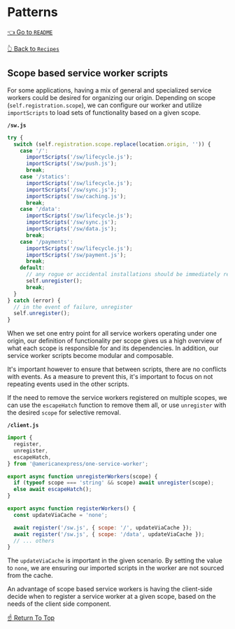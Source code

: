 # Patterns

[👈 Go to `README`](../../README.md)

[👆 Back to `Recipes`](./README.md)

## Scope based service worker scripts

For some applications, having a mix of general and specialized service workers
could be desired for organizing our origin.
Depending on scope (`self.registration.scope`), we can configure our worker and
utilize `importScripts` to load sets of functionality based on a given scope.

**`/sw.js`**

```js
try {
  switch (self.registration.scope.replace(location.origin, '')) {
    case '/':
      importScripts('/sw/lifecycle.js');
      importScripts('/sw/push.js');
      break;
    case '/statics':
      importScripts('/sw/lifecycle.js');
      importScripts('/sw/sync.js');
      importScripts('/sw/caching.js');
      break;
    case '/data':
      importScripts('/sw/lifecycle.js');
      importScripts('/sw/sync.js');
      importScripts('/sw/data.js');
      break;
    case '/payments':
      importScripts('/sw/lifecycle.js');
      importScripts('/sw/payment.js');
      break;
    default:
      // any rogue or accidental installations should be immediately removed
      self.unregister();
      break;
  }
} catch (error) {
  // in the event of failure, unregister
  self.unregister();
}
```

When we set one entry point for all service workers operating under one origin,
our definition of functionality per scope gives us a high overview of what each
scope is responsible for and its dependencies. In addition, our service worker
scripts become modular and composable.

It's important however to ensure that between scripts, there are no conflicts with
events. As a measure to prevent this, it's important to focus on not repeating
events used in the other scripts.

If the need to remove the service workers registered on multiple scopes,
we can use the `escapeHatch` function to remove them all, or use `unregister`
with the desired `scope` for selective removal.

**`/client.js`**

```js
import {
  register,
  unregister,
  escapeHatch,
} from '@americanexpress/one-service-worker';

export async function unregisterWorkers(scope) {
  if (typeof scope === 'string' && scope) await unregister(scope);
  else await escapeHatch();
}

export async function registerWorkers() {
  const updateViaCache = 'none';

  await register('/sw.js', { scope: '/', updateViaCache });
  await register('/sw.js', { scope: '/data', updateViaCache });
  // ... others
}
```

The `updateViaCache` is important in the given scenario. By setting the value to `none`,
we are ensuring our imported scripts in the worker are not sourced from the cache.

An advantage of scope based service workers is having the client-side decide when
to register a service worker at a given scope, based on the needs of the client
side component.

[☝️ Return To Top](#-patterns)